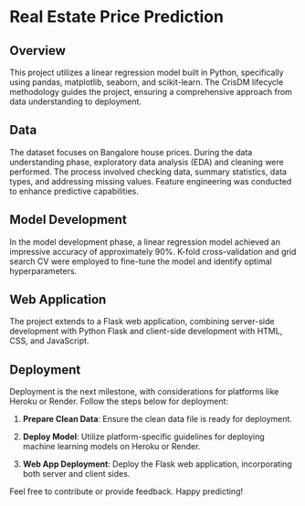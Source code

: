 # Real Estate Price Prediction

## Overview

This project utilizes a linear regression model built in Python, specifically using pandas, matplotlib, seaborn, and scikit-learn. The CrisDM lifecycle methodology guides the project, ensuring a comprehensive approach from data understanding to deployment.

## Data

The dataset focuses on Bangalore house prices. During the data understanding phase, exploratory data analysis (EDA) and cleaning were performed. The process involved checking data, summary statistics, data types, and addressing missing values. Feature engineering was conducted to enhance predictive capabilities.

## Model Development

In the model development phase, a linear regression model achieved an impressive accuracy of approximately 90%. K-fold cross-validation and grid search CV were employed to fine-tune the model and identify optimal hyperparameters.

## Web Application

The project extends to a Flask web application, combining server-side development with Python Flask and client-side development with HTML, CSS, and JavaScript.

## Deployment

Deployment is the next milestone, with considerations for platforms like Heroku or Render. Follow the steps below for deployment:

1. **Prepare Clean Data**: Ensure the clean data file is ready for deployment.

2. **Deploy Model**: Utilize platform-specific guidelines for deploying machine learning models on Heroku or Render.

3. **Web App Deployment**: Deploy the Flask web application, incorporating both server and client sides.

Feel free to contribute or provide feedback. Happy predicting!
